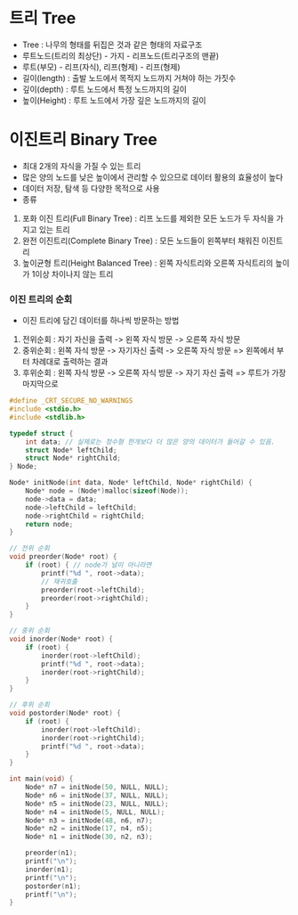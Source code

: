 # 트리 Tree
- Tree : 나무의 형태를 뒤집은 것과 같은 형태의 자료구조
- 루트노드(트리의 최상단) - 가지 - 리프노드(트리구조의 맨끝)
- 루트(부모) - 리프(자식), 리프(형제) - 리프(형제)
- 길이(length) : 출발 노드에서 목적지 노드까지 거쳐야 하는 가짓수
- 깊이(depth) : 루트 노드에서 특정 노드까지의 길이
- 높이(Height) : 루트 노드에서 가장 깊은 노드까지의 길이

# 이진트리 Binary Tree
- 최대 2개의 자식을 가질 수 있는 트리
- 많은 양의 노드를 낮은 높이에서 관리할 수 있으므로 데이터 활용의 효율성이 높다
- 데이터 저장, 탐색 등 다양한 목적으로 사용
- 종류
1. 포화 이진 트리(Full Binary Tree) : 리프 노드를 제외한 모든 노드가 두 자식을 가지고 있는 트리
2. 완전 이진트리(Complete Binary Tree) : 모든 노드들이 왼쪽부터 채워진 이진트리
3. 높이균형 트리(Height Balanced Tree) : 왼쪽 자식트리와 오른쪽 자식트리의 높이가 1이상 차이나지 않는 트리  

### 이진 트리의 순회
- 이진 트리에 담긴 데이터를 하나씩 방문하는 방법
1. 전위순회 : 자기 자신을 출력 -> 왼쪽 자식 방문 -> 오른쪽 자식 방문
2. 중위순회 : 왼쪽 자식 방문 -> 자기자신 출력 -> 오른쪽 자식 방문 => 왼쪽에서 부터 차례대로 출력하는 결과
3. 후위순회 : 왼쪽 자식 방문 -> 오른쪽 자식 방문 -> 자기 자신 출력 => 루트가 가장 마지막으로
```c
#define _CRT_SECURE_NO_WARNINGS
#include <stdio.h>
#include <stdlib.h>

typedef struct {
	int data; // 실제로는 정수형 한개보다 더 많은 양의 데이터가 들어갈 수 있음.
	struct Node* leftChild;
	struct Node* rightChild;
} Node;

Node* initNode(int data, Node* leftChild, Node* rightChild) {
	Node* node = (Node*)malloc(sizeof(Node));
	node->data = data;
	node->leftChild = leftChild;
	node->rightChild = rightChild;
	return node;
}

// 전위 순회
void preorder(Node* root) {
	if (root) { // node가 널이 아니라면
		printf("%d ", root->data);
		// 재귀호출
		preorder(root->leftChild);
		preorder(root->rightChild); 
	}
}

// 중위 순회
void inorder(Node* root) {
	if (root) {
		inorder(root->leftChild);
		printf("%d ", root->data);
		inorder(root->rightChild);
	}
}

// 후위 순회
void postorder(Node* root) {
	if (root) {
		inorder(root->leftChild);		
		inorder(root->rightChild);
		printf("%d ", root->data);
	}
}

int main(void) {
	Node* n7 = initNode(50, NULL, NULL);
	Node* n6 = initNode(37, NULL, NULL);
	Node* n5 = initNode(23, NULL, NULL);
	Node* n4 = initNode(5, NULL, NULL);
	Node* n3 = initNode(48, n6, n7);
	Node* n2 = initNode(17, n4, n5);
	Node* n1 = initNode(30, n2, n3);

	preorder(n1);
	printf("\n");
	inorder(n1);
	printf("\n");
	postorder(n1);
	printf("\n");
}
```